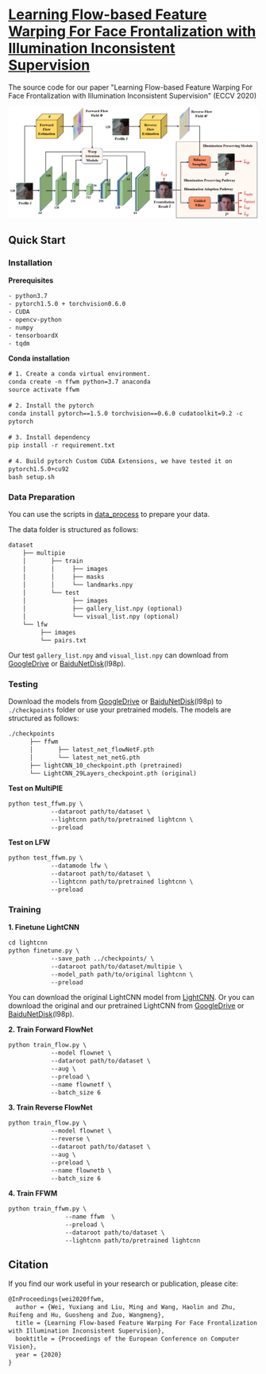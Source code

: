 # [Learning Flow-based Feature Warping For Face Frontalization with Illumination Inconsistent Supervision](./)

The source code for our paper "Learning Flow-based Feature Warping For Face Frontalization with Illumination Inconsistent Supervision" (ECCV 2020)

![network](./imgs/network.png)

## Quick Start

### Installation

**Prerequisites**
    
    - python3.7
    - pytorch1.5.0 + torchvision0.6.0
    - CUDA
    - opencv-python
    - numpy
    - tensorboardX
    - tqdm
    
**Conda installation**

    # 1. Create a conda virtual environment.
    conda create -n ffwm python=3.7 anaconda
    source activate ffwm
    
    # 2. Install the pytorch 
    conda install pytorch==1.5.0 torchvision==0.6.0 cudatoolkit=9.2 -c pytorch
    
    # 3. Install dependency
    pip install -r requirement.txt
    
    # 4. Build pytorch Custom CUDA Extensions, we have tested it on pytorch1.5.0+cu92
    bash setup.sh

### Data Preparation

You can use the scripts in [data_process](./data_process) to prepare your data.

The data folder is structured as follows:

    dataset
        ├── multipie
        │       ├── train
        │       │     ├── images
        │       │     ├── masks
        │       │     └── landmarks.npy
        │       └── test
        │             ├── images
        │             ├── gallery_list.npy (optional)
        │             └── visual_list.npy (optional)
        └── lfw
             ├── images
             └── pairs.txt

Our test `gallery_list.npy` and `visual_list.npy` can download from [GoogleDrive](https://drive.google.com/drive/folders/1U26FvuLtXraxPrRNxCxFka3DOvRuG4NW?usp=sharing) or [BaiduNetDisk](https://pan.baidu.com/s/1X62Atd9Q_USs0aGQk3WllA)(l98p).

### Testing

Download the models from [GoogleDrive](https://drive.google.com/drive/folders/1U26FvuLtXraxPrRNxCxFka3DOvRuG4NW?usp=sharing) or [BaiduNetDisk](https://pan.baidu.com/s/1X62Atd9Q_USs0aGQk3WllA)(l98p) to `./checkpoints` folder or use your pretrained models. The models are structured as follows:

    ./checkpoints
          ├── ffwm
          │       ├── latest_net_flowNetF.pth
          │       └── latest_net_netG.pth
          ├── lightCNN_10_checkpoint.pth (pretrained)
          └── LightCNN_29Layers_checkpoint.pth (original)

**Test on MultiPIE**

    python test_ffwm.py \
                --dataroot path/to/dataset \
                --lightcnn path/to/pretrained lightcnn \
                --preload 
    
**Test on LFW** 

    python test_ffwm.py \
                --datamode lfw \
                --dataroot path/to/dataset \
                --lightcnn path/to/pretrained lightcnn \
                --preload 

### Training

**1. Finetune LightCNN**

    cd lightcnn
    python finetune.py \
                --save_path ../checkpoints/ \
                --dataroot path/to/dataset/multipie \
                --model_path path/to/original lightcnn \
                --preload
    
You can download the original LightCNN model from [LightCNN](https://github.com/AlfredXiangWu/LightCNN). Or you can download the original and our pretrained LightCNN from [GoogleDrive](https://drive.google.com/drive/folders/1U26FvuLtXraxPrRNxCxFka3DOvRuG4NW?usp=sharing) or [BaiduNetDisk](https://pan.baidu.com/s/1X62Atd9Q_USs0aGQk3WllA)(l98p).

**2. Train Forward FlowNet**

    python train_flow.py \
                --model flownet \
                --dataroot path/to/dataset \
                --aug \
                --preload \
                --name flownetf \
                --batch_size 6

**3. Train Reverse FlowNet**

    python train_flow.py \
                --model flownet \
                --reverse \
                --dataroot path/to/dataset \
                --aug \
                --preload \
                --name flownetb \
                --batch_size 6

**4. Train FFWM**

    python train_ffwm.py \
                    --name ffwm  \
                    --preload \
                    --dataroot path/to/dataset \
                    --lightcnn path/to/pretrained lightcnn 

## Citation
 
If you find our work useful in your research or publication, please cite:
 
    @InProceedings{wei2020ffwm,
      author = {Wei, Yuxiang and Liu, Ming and Wang, Haolin and Zhu, Ruifeng and Hu, Guosheng and Zuo, Wangmeng},
      title = {Learning Flow-based Feature Warping For Face Frontalization with Illumination Inconsistent Supervision},
      booktitle = {Proceedings of the European Conference on Computer Vision},
      year = {2020}
    }
